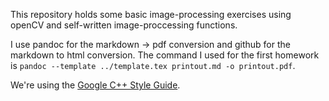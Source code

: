 This repository holds some basic image-processing exercises using openCV and self-written image-proccessing functions.

I use pandoc for the markdown -> pdf conversion and github for the markdown to html conversion. The command I used for the first homework is `pandoc --template ../template.tex printout.md -o printout.pdf`.

We're using the [Google C++ Style Guide](http://google-styleguide.googlecode.com/svn/trunk/cppguide.xml).
